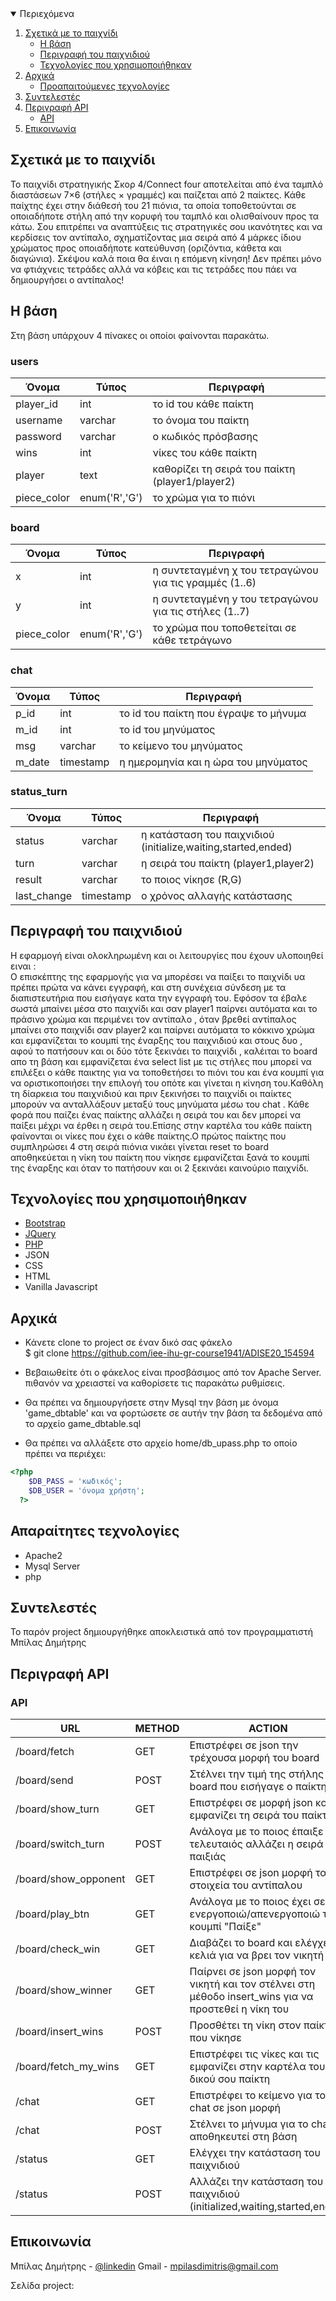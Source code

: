
<!-- TABLE OF CONTENTS -->
<details open="open">
  <summary>Περιεχόμενα</summary>
  <ol>
    <li>
      <a href="#Σχετικά-με-το-παιχνίδι">Σχετικά με το παιχνίδι</a>
      <ul>
	 <li><a href="#H-βάση">Η βάση</a></li>
        <li><a href="#Περιγραφή-του-παιχνιδιού">Περιγραφή του παιχνιδιού</a></li>
	      <li><a href="#Τεχνολογίες-που-χρησιμοποιήθηκα">Τεχνολογίες που χρησιμοποιήθηκαν</a></li>
      </ul>
    </li>
    <li>
      <a href="#Αρχικά">Αρχικά</a>
      <ul>
        <li><a href="#Απαραίτητες-τεχνολογίες">Προαπαιτούμενες τεχνολογίες</a></li>
      </ul>
    </li>
    <li><a href="#Συντελεστές">Συντελεστές</a></li>
     <li>
      <a href="#Περιγραφή-API">Περιγραφή API</a>
      <ul>
	      <li><a href="#api">API</a></li>
      </ul>
    </li>
    <li><a href="#Επικοινωνία">Επικοινωνία</a></li>
  </ol>
</details>



<!-- ABOUT THE PROJECT -->
## Σχετικά με το παιχνίδι 

Το παιχνίδι στρατηγικής Σκορ 4/Connect four αποτελείται από ένα ταμπλό διαστάσεων 
7×6 (στήλες × γραμμές) και παίζεται από 2 παίκτες. Κάθε παίχτης έχει στην διάθεσή 
του 21 πιόνια, τα οποία τοποθετούνται σε οποιαδήποτε στήλη από την κορυφή του ταμπλό 
και ολισθαίνουν προς τα κάτω. Σου επιτρέπει να αναπτύξεις τις στρατηγικές σου ικανότητες 
και να κερδίσεις τον αντίπαλο, σχηματίζοντας μια σειρά από 4 μάρκες ίδιου χρώματος προς 
οποιαδήποτε κατεύθυνση (οριζόντια, κάθετα και διαγώνια). Σκέψου καλά ποια θα έιναι η 
επόμενη κίνηση! Δεν πρέπει μόνο να φτιάχνεις τετράδες αλλά να κόβεις και τις τετράδες 
που πάει να δημιουργήσει ο αντίπαλος!


## H βάση
Στη βάση υπάρχουν   4 πίνακες οι οποίοι φαίνονται παρακάτω.
### users
| Όνομα  | Τύπος | Περιγραφή | 
| ------------- | ------------- | ------------- | 
| player_id | int  | το id του κάθε παίκτη | 
| username  | varchar  | το όνομα του παίκτη |
| password  | varchar  | ο κωδικός πρόσβασης |
| wins  | int  | νίκες του κάθε παίκτη |
| player  | text  | καθορίζει τη σειρά του παίκτη (player1/player2) |
| piece_color  | enum('R','G')  | το χρώμα για το πιόνι |

### board
| Όνομα  | Τύπος | Περιγραφή |
| ------------- | ------------- |------------- | 
| x | int  | η συντεταγμένη χ του τετραγώνου για τις γραμμές (1..6) |
| y  | int  | η συντεταγμένη y του τετραγώνου για τις στήλες (1..7) |
| piece_color  | enum('R','G')  | το χρώμα που τοποθετείται σε κάθε τετράγωνο |

### chat
| Όνομα  | Τύπος | Περιγραφή |
| ------------- | ------------- | ------------- | 
| p_id | int  | το id του παίκτη που έγραψε το μήνυμα |
| m_id  | int  | το id του μηνύματος |
| msg  | varchar  | το κείμενο του μηνύματος |
| m_date  | timestamp  | η ημερομηνία και η ώρα του μηνύματος |

### status_turn
| Όνομα  | Τύπος | Περιγραφή |
| ------------- | ------------- | ------------- | 
| status | varchar  | η κατάσταση του παιχνιδιού (initialize,waiting,started,ended) |
| turn  | varchar  | η σειρά του παίκτη (player1,player2) |
| result  | varchar  | το ποιος νίκησε (R,G) |
| last_change  | timestamp  | ο χρόνος αλλαγής κατάστασης |

## Περιγραφή του παιχνιδιού

H εφαρμογή είναι ολοκληρωμένη και οι λειτουργίες που έχουν υλοποιηθεί ειναι : <br>
Ο επισκέπτης της εφαρμογής για να μπορέσει να παίξει το παιχνίδι υα πρέπει πρώτα να κάνει εγγραφή,
και στη συνέχεια σύνδεση με τα διαπιστευτήρια που εισήγαγε κατα την εγγραφή του.
Εφόσον τα έβαλε σωστά μπαίνει μέσα στο παιχνίδι και σαν player1 παίρνει αυτόματα και το πράσινο χρώμα και  περιμένει τον αντίπαλο , όταν βρεθεί αντίπαλος μπαίνει στο παιχνίδι σαν player2 και παίρνει αυτόματα το κόκκινο χρώμα και εμφανίζεται το κουμπί της 
έναρξης του παιχνιδιού και στους δυο , αφού το πατήσουν και οι δύο τότε ξεκινάει το παιχνίδι , καλέιται το board απο τη βάση και εμφανίζεται ένα select list με τις στήλες που μπορεί να επιλέξει ο κάθε παικτης για να τοποθετήσει το πιόνι του και ένα κουμπί για να οριστικοποιήσει την επιλογή του οπότε και γίνεται η κίνηση του.Καθόλη τη δίαρκεια του παιχνιδιού και πριν ξεκινήσει το παιχνίδι οι παίκτες μπορούν να ανταλλάξουν μεταξύ τους μηνύματα μέσω του chat . Κάθε φορά που παίζει ένας παίκτης αλλάζει η σειρά του και δεν μπορεί να παίξει μέχρι να έρθει η σειρά του.Επίσης στην καρτέλα του κάθε παίκτη φαίνονται οι νίκες που έχει ο κάθε παίκτης.Ο πρώτος παίκτης που συμπληρώσει 4 στη σειρά πιόνια νικάει γίνεται reset το board αποθηκεύεται η νίκη του παίκτη που νίκησε εμφανίζεται ξανά το κουμπί της έναρξης και όταν το πατήσουν και οι 2 ξεκινάει καινούριο παιχνίδι.


## Τεχνολογίες που χρησιμοποιήθηκαν

* [Bootstrap](https://getbootstrap.com)
* [JQuery](https://jquery.com)
* [PHP](https://www.php.net)
* JSON
* CSS
* HTML
* Vanilla Javascript

<!-- GETTING STARTED -->
## Αρχικά
* Κάνετε clone το project σε έναν δικό σας φάκελο <br>
$ git clone https://github.com/iee-ihu-gr-course1941/ADISE20_154594

* Βεβαιωθείτε ότι ο φάκελος είναι προσβάσιμος από τον Apache Server. πιθανόν να χρειαστεί να καθορίσετε τις παρακάτω ρυθμίσεις.

* Θα πρέπει να δημιουργήσετε στην Mysql την βάση με όνομα 'game_dbtable' και να φορτώσετε σε αυτήν την βάση τα δεδομένα από το αρχείο game_dbtable.sql

* Θα πρέπει να αλλάξετε στο αρχείο home/db_upass.php το οποίο πρέπει να περιέχει:

```php
<?php
	$DB_PASS = 'κωδικός';
	$DB_USER = 'όνομα χρήστη';
  ?>
```
## Απαραίτητες τεχνολογίες
* Apache2
* Mysql Server
* php

## Συντελεστές
Το παρόν project δημιουργήθηκε αποκλειστικά από τον προγραμματιστή Μπίλας Δημήτρης

## Περιγραφή API

### API

| URL  | METHOD | ACTION | 
| ------------- | ------------- | ------------- | 
| /board/fetch | GET  |  Επιστρέφει σε json την τρέχουσα μορφή του board |
| /board/send  | POST  | Στέλνει την τιμή της στήλης του board που εισήγαγε ο παίκτης |
| /board/show_turn | GET  | Επιστρέφει σε μορφή json και εμφανίζει τη σειρά του παίκτη |
| /board/switch_turn  | POST  |  Ανάλογα με το ποιος έπαιξε τελευταιός αλλάζει η σειρά παιξιάς |
| /board/show_opponent  | GET   | Επιστρέφει σε json μορφή τα στοιχεία του αντίπαλου |
| /board/play_btn | GET | Ανάλογα με το ποιος έχει σειρά ενεργοποιώ/απενεργοποιώ το κουμπί "Παίξε"  |
| /board/check_win  | GET | Διαβάζει το board και ελέγχει τα κελιά για να βρει τον νικητή  |
| /board/show_winner  | GET | Παίρνει σε json μορφή τον νικητή και τον στέλνει στη μέθοδο insert_wins για να προστεθεί η νίκη του | 
| /board/insert_wins  | POST | Προσθέτει τη νίκη στον παίκτη που νίκησε |
| /board/fetch_my_wins  | GET | Επιστρέφει τις νίκες και τις εμφανίζει στην καρτέλα του δικού σου παίκτη |
| /chat  | GET | Επιστρέφει το κείμενο για το chat σε json μορφή |
| /chat  | POST | Στέλνει το μήνυμα για το chat να αποθηκευτεί στη βάση |
| /status  | GET | Ελέγχει την κατάσταση του παιχνιδιού |
| /status  | POST | Αλλάζει την κατάσταση του παιχνιδιού (initialized,waiting,started,ended) |


<!-- CONTACT -->
## Επικοινωνία

Μπίλας Δημήτρης - [@linkedin](https://www.linkedin.com/in/dimitris-mpilas-0744191b5/) 
Gmail - mpilasdimitris@gmail.com

Σελίδα project: 






